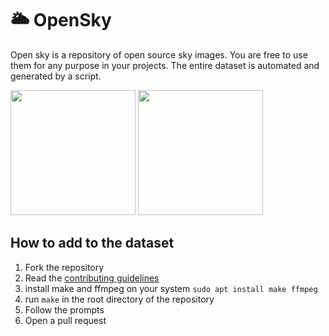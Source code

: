 # 🌥 OpenSky
Open sky is a repository of open source sky images. You are free to use them for any purpose in your projects. The entire dataset is automated and generated by a script.

<img src="https://github.com/awesomelewis2007/OpenSky/blob/master/dataset/63951/photos.gif?raw=true" width="200" style="display: inline-block;">
<img src="https://github.com/awesomelewis2007/OpenSky/blob/master/dataset/70278/photos.gif?raw=true" width="200" style="display: inline-block;">

## How to add to the dataset
1. Fork the repository
2. Read the [contributing guidelines](CONTRIBUTING.md)
2. install make and ffmpeg on your system `sudo apt install make ffmpeg`
3. run `make` in the root directory of the repository
4. Follow the prompts
5. Open a pull request
